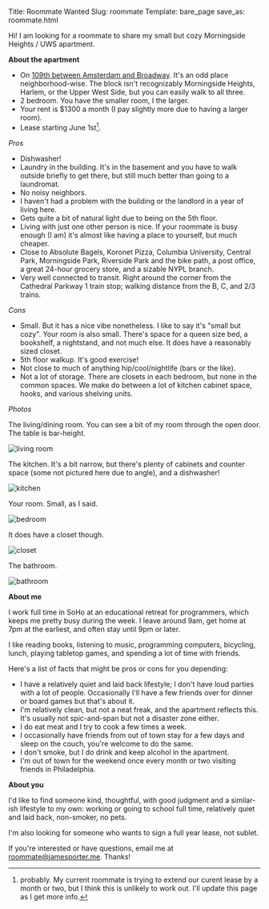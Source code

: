 Title: Roommate Wanted
Slug: roommate
Template: bare_page
save_as: roommate.html

Hi! I am looking for a roommate to share my small but cozy Morningside
Heights / UWS apartment.

**About the apartment**

  - On
    [109th between Amsterdam and Broadway](https://www.google.com/maps/search/109th+between+amsterdam+and+broadway+new+york+city). It's
    an odd place neighborhood-wise. The block isn't
    recognizably Morningside Heights, Harlem, or the Upper West
    Side, but you can easily walk to all three.
  - 2 bedroom. You have the smaller room, I the larger.
  - Your rent is $1300 a month (I pay slightly more due to having a
    larger room).
  - Lease starting June 1st[^1].

*Pros*

  - Dishwasher!
  - Laundry in the building. It's in the basement and you have to walk
    outside briefly to get there, but still much better than going to a
    laundromat.
  - No noisy neighbors.
  - I haven't had a problem with the building or the landlord in a
    year of living here.
  - Gets quite a bit of natural light due to being on the 5th floor.
  - Living with just one other person is nice. If your roommate is
    busy enough (I am) it's almost like having a place to yourself,
    but much cheaper.
  - Close to Absolute Bagels, Koronet Pizza, Columbia University,
    Central Park, Morningside Park, Riverside Park and the bike path,
    a post office, a great 24-hour grocery store, and a sizable NYPL
    branch.
  - Very well connected to transit. Right around the corner from the
    Cathedral Parkway 1 train stop; walking distance from the B, C,
    and 2/3 trains.

*Cons*

  - Small. But it has a nice vibe nonetheless. I like to say it's
    "small but cozy". Your room is also small. There's space for a
    queen size bed, a bookshelf, a nightstand, and not much else. It
    does have a reasonably sized closet.
  - 5th floor walkup. It's good exercise!
  - Not close to much of anything hip/cool/nightlife (bars or the
    like).
  - Not a lot of storage. There are closets in each bedroom, but none
    in the common spaces. We make do between a lot of kitchen
    cabinet space, hooks, and various shelving units.

*Photos*

The living/dining room. You can see a bit of my room through the open
door. The table is bar-height.

![living room](/img/apt/living_room.jpg)

The kitchen.  It's a bit narrow, but there's plenty of cabinets and
counter space (some not pictured here due to angle), and a dishwasher!

![kitchen](/img/apt/kitchen.jpg)

Your room. Small, as I said.

![bedroom](/img/apt/bedroom.jpg)

It does have a closet though.

![closet](/img/apt/closet.jpg)

The bathroom.

![bathroom](/img/apt/bathroom.jpg)

**About me**

I work full time in SoHo at an educational retreat for programmers,
which keeps me pretty busy during the week. I leave around 9am, get
home at 7pm at the earliest, and often stay until 9pm or later.

I like reading books, listening to music, programming computers,
bicycling, lunch, playing tabletop games, and spending a lot of time
with friends.

Here's a list of facts that might be pros or cons for you depending:

  - I have a relatively quiet and laid back lifestyle; I don't have
    loud parties with a lot of people. Occasionally I'll have a few
    friends over for dinner or board games but that's about it.
  - I'm relatively clean, but not a neat freak, and the apartment
    reflects this. It's usually not spic-and-span but not a disaster
    zone either.
  - I do eat meat and I try to cook a few times a week.
  - I occasionally have friends from out of town stay for a few days
    and sleep on the couch, you're welcome to do the same.
  - I don't smoke, but I do drink and keep alcohol in the apartment.
  - I'm out of town for the weekend once every month or two visiting
    friends in Philadelphia.


**About you**

I'd like to find someone kind, thoughtful, with good judgment and a
similar-ish lifestyle to my own: working or going to school full time,
relatively quiet and laid back, non-smoker, no pets.

I'm also looking for someone who wants to sign a full year lease, not
sublet.

If you're interested or have questions, email me at
[roommate@jamesporter.me](mailto:roommate@jamesporter.me). Thanks!



[^1]: probably. My current roommate is trying to extend our curent
lease by a month or two, but I think this is unlikely to work
out. I'll update this page as I get more info.
